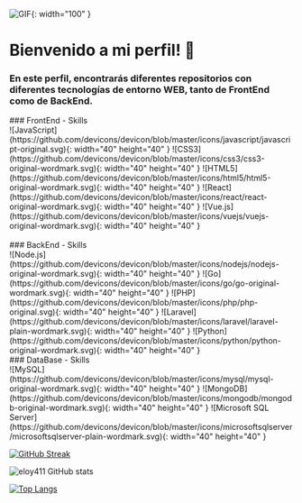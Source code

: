 ![GIF](https://media.giphy.com/media/bGgsc5mWoryfgKBx1u/giphy.gif){: width="100" }
# Bienvenido a mi perfil! 👾
### En este perfil, encontrarás diferentes repositorios con diferentes tecnologías de entorno WEB, tanto de FrontEnd como de BackEnd.

<div align="left">
    ### FrontEnd - Skills
    <div>
        ![JavaScript](https://github.com/devicons/devicon/blob/master/icons/javascript/javascript-original.svg){: width="40" height="40" }
        ![CSS3](https://github.com/devicons/devicon/blob/master/icons/css3/css3-original-wordmark.svg){: width="40" height="40" }
        ![HTML5](https://github.com/devicons/devicon/blob/master/icons/html5/html5-original-wordmark.svg){: width="40" height="40" }
        ![React](https://github.com/devicons/devicon/blob/master/icons/react/react-original-wordmark.svg){: width="40" height="40" }
        ![Vue.js](https://github.com/devicons/devicon/blob/master/icons/vuejs/vuejs-original-wordmark.svg){: width="40" height="40" }
    </div>
</div>

<br>

<div align="left">
    ### BackEnd - Skills
    <div>
        ![Node.js](https://github.com/devicons/devicon/blob/master/icons/nodejs/nodejs-original-wordmark.svg){: width="40" height="40" }
        ![Go](https://github.com/devicons/devicon/blob/master/icons/go/go-original-wordmark.svg){: width="40" height="40" }
        ![PHP](https://github.com/devicons/devicon/blob/master/icons/php/php-original.svg){: width="40" height="40" }
        ![Laravel](https://github.com/devicons/devicon/blob/master/icons/laravel/laravel-plain-wordmark.svg){: width="40" height="40" }
        ![Python](https://github.com/devicons/devicon/blob/master/icons/python/python-original-wordmark.svg){: width="40" height="40" }
    </div>
</div>

<div align="left">
    ### DataBase - Skills
    <div>
        ![MySQL](https://github.com/devicons/devicon/blob/master/icons/mysql/mysql-original-wordmark.svg){: width="40" height="40" }
        ![MongoDB](https://github.com/devicons/devicon/blob/master/icons/mongodb/mongodb-original-wordmark.svg){: width="40" height="40" }
        ![Microsoft SQL Server](https://github.com/devicons/devicon/blob/master/icons/microsoftsqlserver/microsoftsqlserver-plain-wordmark.svg){: width="40" height="40" }
    </div>
</div>

[![GitHub Streak](https://streak-stats.demolab.com?user=eloy411&theme=tokyonight&hide_border=true&locale=es)](https://git.io/streak-stats)

![eloy411 GitHub stats](https://github-readme-stats.vercel.app/api?username=eloy411&show_icons=true&theme=radical)

[![Top Langs](https://github-readme-stats.vercel.app/api/top-langs/?username=eloy411&theme=tokyonight)](https://github.com/anuraghazra/github-readme-stats)
